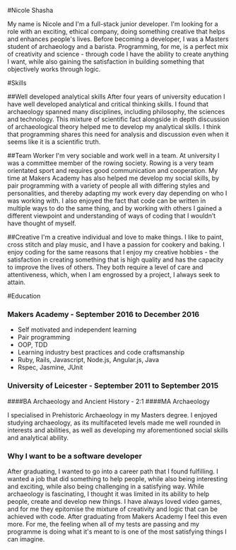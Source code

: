 #Nicole Shasha

My name is Nicole and I'm a full-stack junior developer. I'm looking for a role with an exciting, ethical company, doing something creative that helps and enhances people's lives. Before becoming a developer, I was a Masters student of archaeology and a barista. Programming, for me, is a perfect mix of creativity and science - through code I have the ability to create anything I want, while also gaining the satisfaction in building something that objectively works through logic.

#Skills

##Well developed analytical skills
After four years of university education I have well developed analytical and critical thinking skills. I found that archaeology spanned many disciplines, including philosophy, the sciences and technology. This mixture of scientific fact alongside in depth discussion of archaeological theory helped me to develop my analytical skills. I think that programming shares this need for analysis and discussion even when it seems like it is a scientific truth.  

##Team Worker
I'm very sociable and work well in a team. At university I was a committee member of the rowing society. Rowing is a very team orientated sport and requires good communication and cooperation. My time at Makers Academy has also helped me develop my social skills, by pair programming with a variety of people all with differing styles and personalities, and thereby adapting my work every day depending on who I was working with. I also enjoyed the fact that code can be written in multiple ways to do the same thing, and by working with others I gained a different viewpoint and understanding of ways of coding that I wouldn’t have thought of myself.

##Creative
I'm a creative individual and love to make things. I like to paint, cross stitch and play music, and I have a passion for cookery and baking. I enjoy coding for the same reasons that I enjoy my creative hobbies - the satisfaction in creating something that is high quality and has the capacity to improve the lives of others. They both require a level of care and attentiveness, which, when I am engrossed by a project, I always seek to attain.

#Education

### Makers Academy - September 2016 to December 2016

- Self motivated and independent learning
- Pair programming
- OOP, TDD
- Learning industry best practices and code craftsmanship
- Ruby, Rails, Javascript, Node.js, Angular.js, Java
- Rspec, Jasmine, JUnit


### University of Leicester - September 2011 to September 2015
####BA Archaeology and Ancient History - 2:1
####MA Archaeology

I specialised in Prehistoric Archaeology in my Masters degree. I enjoyed studying archaeology, as its multifaceted levels made me well rounded in interests and abilities, as well as developing my aforementioned social skills and analytical ability.

### Why I want to be a software developer

After graduating, I wanted to go into a career path that I found fulfilling.
I wanted a job that did something to help people, while also being interesting and exciting, while also being challenging in a satisfying way. While archaeology is fascinating, I thought it was limited in its ability to help people, create and develop new things. I have always loved video games, and for me they epitomise the mixture of creativity and logic that can be achieved with code. After graduating from Makers Academy I feel this even more. For me, the feeling when all of my tests are passing and my programme is doing what it's meant to is one of the most satisfying things I can imagine.
